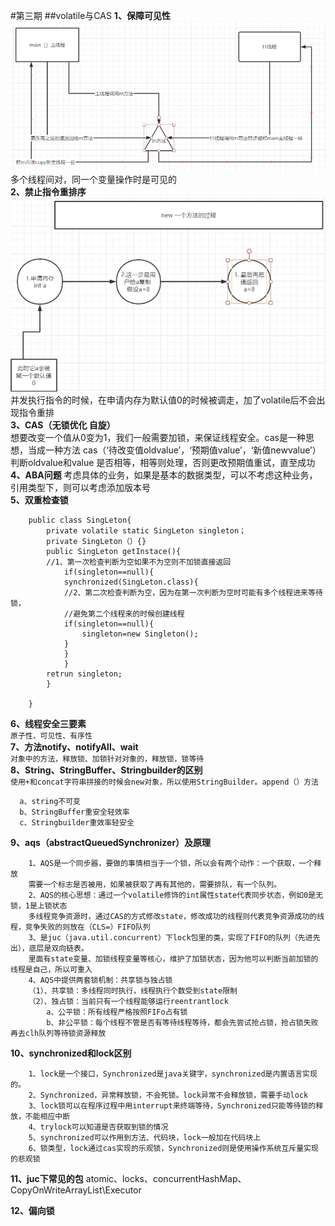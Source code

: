 #第三期
##volatile与CAS
**1、保障可见性**
 ![volatile](/image/volatile.png)
多个线程间对，同一个变量操作时是可见的  
**2、禁止指令重排序**
![volatile](/image/volatile2.png)
并发执行指令的时候，在申请内存为默认值0的时候被调走，加了volatile后不会出现指令重排  
**3、CAS（无锁优化 自旋）**  
想要改变一个值从0变为1，我们一般需要加锁，来保证线程安全。cas是一种思想，当成一种方法
cas（‘待改变值oldvalue’，‘预期值value’，‘新值newvalue’）判断oldvalue和value
是否相等，相等则处理，否则更改预期值重试，直至成功  
**4、ABA问题**
考虑具体的业务，如果是基本的数据类型，可以不考虑这种业务，引用类型下，则可以考虑添加版本号  
**5、双重检查锁**

        public class SingLeton{
            private volatile static SingLeton singleton；
            private SingLeton（）{}
            public SingLeton getInstace(){
            //1、第一次检查判断为空如果不为空则不加锁直接返回
                if(singleton==null){
                synchronized(SingLeton.class){
                //2、第二次检查判断为空，因为在第一次判断为空时可能有多个线程进来等待锁，
                //避免第二个线程来的时候创建线程
                if(singleton==null){
                    singleton=new Singleton();
                }
                }
                }
            retrun singleton;
            }
        
        }
**6、线程安全三要素**      
`原子性、可见性、有序性`         
**7、方法notify、notifyAll、wait**  
`对象中的方法，释放锁、加锁针对对象的，释放锁，锁等待`  
**8、String、StringBuffer、Stringbuilder的区别**  
`使用+和concat字符串拼接的时候会new对象，所以使用StringBuilder。append（）方法`
 
      a、string不可变
      b、StringBuffer重安全轻效率
      c、Stringbuilder重效率轻安全
**9、aqs（abstractQueuedSynchronizer）及原理**
        
        1、AQS是一个同步器，要做的事情相当于一个锁，所以会有两个动作：一个获取，一个释放
        需要一个标志是否被用，如果被获取了再有其他的，需要排队，有一个队列。
        2、AQS的核心思想：通过一个volatile修饰的int属性state代表同步状态，例如0是无锁，1是上锁状态
        多线程竞争资源时，通过CAS的方式修改state，修改成功的线程则代表竞争资源成功的线程，竞争失败的则放在（CLS=）FIFO队列
        3、是juc（java.util.concurrent）下lock包里的类，实现了FIFO的队列（先进先出），底层是双向链表。
        里面有state变量、加锁线程变量等核心，维护了加锁状态，因为他可以判断当前加锁的线程是自己，所以可重入
        4、AQS中提供两套锁机制：共享锁与独占锁
        （1）、共享锁：多线程同时执行，线程执行个数受到state限制
        （2）、独占锁：当前只有一个线程能够运行reentrantlock
            a、公平锁：所有线程严格按照FIFo占有锁
            b、非公平锁：每个线程不管是否有等待线程等待，都会先尝试抢占锁，抢占锁失败再去clh队列等待锁资源释放
**10、synchronized和lock区别**
        
        1、lock是一个接口，Synchronized是java关键字，synchronized是内置语言实现的。
        2、Synchronized，异常释放锁，不会死锁。lock异常不会释放锁，需要手动lock
        3、lock锁可以在程序过程中用interrupt来终端等待，Synchronized只能等待锁的释放，不能相应中断
        4、trylock可以知道是否获取到锁的情况
        5、synchronized可以作用到方法、代码块，lock一般加在代码块上
        6、锁类型，lock通过cas实现的乐观锁，Synchronized则是使用操作系统互斥量实现的悲观锁
**11、juc下常见的包**
    atomic、locks、concurrentHashMap、CopyOnWriteArrayList\Executor
    
**12、偏向锁**


